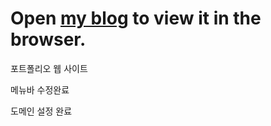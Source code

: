 # Open [my blog](https://www.hdh-portfolio.com/) to view it in the browser.

포트폴리오 웹 사이트

메뉴바 수정완료

도메인 설정 완료 
